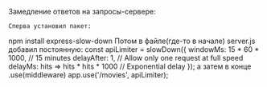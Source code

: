 Замедление ответов на запросы-сервере:

	Сперва установил пакет:
npm install express-slow-down
	Потом в файле(где-то в начале) server.js добавил постоянную:
const apiLimiter = slowDown({
    windowMs: 15 * 60 * 1000,  // 15 minutes
    delayAfter: 1,              // Allow only one request at full speed
    delayMs: hits => hits * hits * 1000 // Exponential delay
});
	а затем в конце .use(middleware)
app.use('/movies', apiLimiter);
